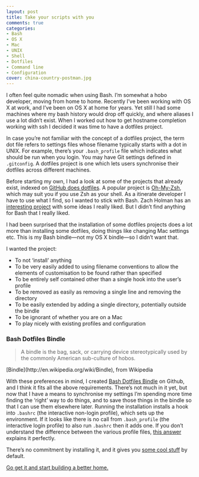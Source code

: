 ```yaml
---
layout: post
title: Take your scripts with you
comments: true
categories:
- Bash
- OS X
- Mac
- UNIX
- Shell
- Dotfiles
- Command line
- Configuration
cover: china-country-postman.jpg
---
```


I often feel quite nomadic when using Bash. I’m somewhat a hobo developer, moving from home to home. Recently I’ve been working with OS X at work, and I’ve been on OS X at home for years. Yet still I had some machines where my bash history would drop off quickly, and where aliases I use a lot didn’t exist. When I worked out how to get hostname completion working with ssh I decided it was time to have a dotfiles project.

In case you’re not familiar with the concept of a dotfiles project, the term dot file refers to settings files whose filename typically starts with a dot in UNIX. For example, there’s your `.bash_profile` file which indicates what should be run when you login. You may have Git settings defined in `.gitconfig`. A dotfiles project is one which lets users synchronise their dotfiles across different machines.

Before starting my own, I had a look at some of the projects that already exist, indexed on [GitHub does dotfiles](http://dotfiles.github.io/). A popular project is [Oh-My-Zsh](http://ohmyz.sh/), which may suit you if you use Zsh as your shell. As a itinerate developer I have to use what I find, so I wanted to stick with Bash. Zach Holman has an [interesting project](http://zachholman.com/2010/08/dotfiles-are-meant-to-be-forked/) with some ideas I really liked. But I didn’t find anything for Bash that I really liked.

I had been surprised that the installation of some dotfiles projects does a lot more than installing some dotfiles, doing things like changing Mac settings etc. This is my Bash bindle—not my OS X bindle—so I didn’t want that.

I wanted the project:

- To not ‘install’ anything
- To be very easily added to using filename conventions to allow the elements of customisation to be found rather than specified
- To be entirely self contained other than a single hook into the user’s profile
- To be removed as easily as removing a single line and removing the directory
- To be easily extended by adding a single directory, potentially outside the bindle
- To be ignorant of whether you are on a Mac
- To play nicely with existing profiles and configuration

### Bash Dotfiles Bindle

<blockquote cite="http://en.wikipedia.org/wiki/Bindle">
A bindle is the bag, sack, or carrying device stereotypically used by the commonly American sub-culture of hobos.
</blockquote>
[Bindle](http://en.wikipedia.org/wiki/Bindle), from Wikipedia

With these preferences in mind, I created [Bash Dotfiles Bindle](https://github.com/mrmanc/bash-dotfiles-bindle) on Github, and I think it fits all the above requirements. There’s not much in it yet, but now that I have a means to synchronise my settings I’m spending more time finding the ‘right’ way to do things, and to save those things in the bindle so that I can use them elsewhere later. Running the installation installs a hook into `.bashrc` (the interactive non-login profile), which sets up the environment. If it looks like there is no call from `.bash_profile` (the interactive login profile) to also run `.bashrc` then it adds one. If you don’t understand the difference between the various profile files, [this answer](http://stackoverflow.com/questions/415403/whats-the-difference-between-bashrc-bash-profile-and-environment#answer-415444) explains it perfectly.

There’s no commitment by installing it, and it gives you [some cool stuff](https://github.com/mrmanc/bash-dotfiles-bindle#features) by default.

[Go get it and start building a better home.](https://github.com/mrmanc/bash-dotfiles-bindle)
